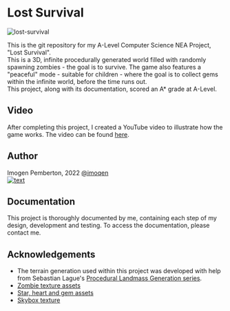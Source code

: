 # Lost Survival

![lost-survival](https://github.com/imoqen/LostSurvival/assets/69257128/9724001c-e4ba-4a41-93cf-d305eb42fa46)

This is the git repository for my A-Level Computer Science NEA Project,\
 "Lost Survival".\
This is a 3D, infinite procedurally generated world filled with randomly spawning zombies - the goal is to survive. The game also features a "peaceful" mode - suitable for children - where the goal is to collect gems within the infinite world, before the time runs out.\
This project, along with its documentation, scored an A* grade at A-Level.

## Video
After completing this project, I created a YouTube video to illustrate how the game works.
The video can be found [here](https://www.youtube.com/watch?v=tlWSv2Or1Gs).

## Author

Imogen Pemberton, 2022 [@imoqen](https://www.github.com/imoqen)\
[![text](https://img.shields.io/badge/LinkedIn-0077B5?style=for-the-badge&logo=linkedin&logoColor=white)](https://www.linkedin.com/in/imogen-pemberton/)

## Documentation

This project is thoroughly documented by me, containing each step of my design, development and testing. To access the documentation, please contact me.

## Acknowledgements

 - The terrain generation used within this project was developed with help from Sebastian Lague's [Procedural Landmass Generation series](https://www.youtube.com/watch?v=wbpMiKiSKm8&list=PLFt_AvWsXl0eBW2EiBtl_sxmDtSgZBxB3).
 - [Zombie texture assets](https://assetstore.unity.com/packages/3d/characters/humanoids/cubic-people-vs-zombies-41187)
 - [Star, heart and gem assets](https://assetstore.unity.com/packages/3d/props/miscellaneous-pickup-collectible-set-80597)
- [Skybox texture](https://assetstore.unity.com/packages/2d/textures-materials/sky/free-stylized-skybox-212257)
